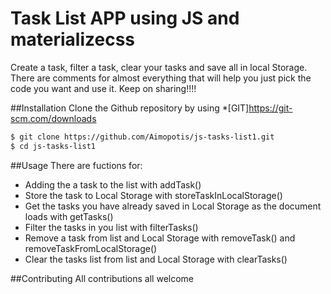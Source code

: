 # Task List APP using JS and materializecss 
Create a task, filter a task, clear your tasks and save all in local Storage. There are comments for almost everything that will help you just pick the code you want and use it. Keep on sharing!!!!

##Installation
Clone the Github repository by using *[GIT]https://git-scm.com/downloads
```sh
$ git clone https://github.com/Aimopotis/js-tasks-list1.git
$ cd js-tasks-list1
```
##Usage
There are fuctions for: 

* Adding the a task to the list with addTask()
* Store the task to Local Storage with storeTaskInLocalStorage()
* Get the tasks you have already saved in Local Storage as the document loads with getTasks()
* Filter the tasks in you list with filterTasks()
* Remove a task from list and Local Storage with removeTask() and removeTaskFromLocalStorage()
* Clear the tasks list from list and Local Storage with clearTasks()

##Contributing
All contributions all welcome


